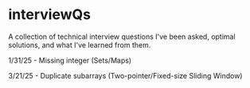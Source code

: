# interviewQs
A collection of technical interview questions I've been asked, optimal solutions, and what I've learned from them.

1/31/25 - Missing integer (Sets/Maps)

3/21/25 - Duplicate subarrays (Two-pointer/Fixed-size Sliding Window)
